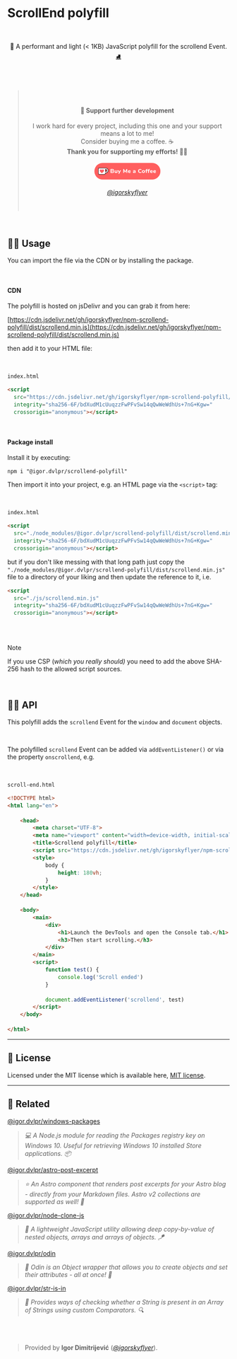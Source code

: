 # ScrollEnd polyfill

<br>

<p align="center">
	🛴 A performant and light (&lt; 1KB) JavaScript polyfill for the scrollend Event. ⛸️
</p>

<br>
<br>

<div align="center">
	<blockquote>
		<br>
		<h4>💖 Support further development</h4>
		<span>I work hard for every project, including this one and your support means a lot to me!
		<br>
		Consider buying me a coffee. ☕
		<br>
		<strong>Thank you for supporting my efforts! 🙏😊</strong></span>
		<br>
		<br>
		<a href="https://ko-fi.com/igorskyflyer" target="_blank"><img src="https://raw.githubusercontent.com/igorskyflyer/igorskyflyer/main/assets/ko-fi.png" alt="Donate to igorskyflyer" width="150"></a>
		<br>
		<br>
		<a href="https://github.com/igorskyflyer"><em>@igorskyflyer</em></a>
		<br>
		<br>
		<br>
	</blockquote>
</div>

<br>

## 🕵🏼 Usage

You can import the file via the CDN or by installing the package.

<br>

#### CDN

The polyfill is hosted on jsDelivr and you can grab it from here:

[https://cdn.jsdelivr.net/gh/igorskyflyer/npm-scrollend-polyfill/dist/scrollend.min.js](https://cdn.jsdelivr.net/gh/igorskyflyer/npm-scrollend-polyfill/dist/scrollend.min.js)


then add it to your HTML file:

<br>

`index.html`
```html
<script
  src="https://cdn.jsdelivr.net/gh/igorskyflyer/npm-scrollend-polyfill/dist/scrollend.min.js"
  integrity="sha256-6F/bdXudM1cUuqzzFwPFvSw14qQwWeWdhUs+7nG+Kgw="
  crossorigin="anonymous"></script>
```

<br>

#### Package install

Install it by executing:

```shell
npm i "@igor.dvlpr/scrollend-polyfill"
```

Then import it into your project, e.g. an HTML page via the `<script>` tag:

<br>

`index.html`
```html
<script
  src="./node_modules/@igor.dvlpr/scrollend-polyfill/dist/scrollend.min.js"
  integrity="sha256-6F/bdXudM1cUuqzzFwPFvSw14qQwWeWdhUs+7nG+Kgw="
  crossorigin="anonymous"></script>
```

but if you don't like messing with that long path just copy the `"./node_modules/@igor.dvlpr/scrollend-polyfill/dist/scrollend.min.js"` file to a directory of your liking and then update the reference to it, i.e.

```html
<script
  src="./js/scrollend.min.js"
  integrity="sha256-6F/bdXudM1cUuqzzFwPFvSw14qQwWeWdhUs+7nG+Kgw="
  crossorigin="anonymous"></script>
```

<br>
<br>

> [!NOTE]
> If you use CSP (*which you really should)* you need to add the above SHA-256 hash to the allowed script sources.
>

<br>

## 🤹🏼 API

This polyfill adds the `scrollend` Event for the `window` and `document` objects.

<br>

The polyfilled `scrollend` Event can be added via `addEventListener()` or via the property `onscrollend`, e.g.

<br>

`scroll-end.html`
```html
<!DOCTYPE html>
<html lang="en">

	<head>
		<meta charset="UTF-8">
		<meta name="viewport" content="width=device-width, initial-scale=1.0">
		<title>Scrollend polyfill</title>
		<script src="https://cdn.jsdelivr.net/gh/igorskyflyer/npm-scrollend-polyfill/dist/scrollend.min.js"></script>
		<style>
			body {
				height: 180vh;
			}
		</style>
	</head>

	<body>
		<main>
			<div>
				<h1>Launch the DevTools and open the Console tab.</h1>
				<h3>Then start scrolling.</h3>
			</div>
		</main>
		<script>
			function test() {
				console.log('Scroll ended')
			}

			document.addEventListener('scrollend', test)
		</script>
	</body>

</html>

```

---

## 🪪 License

Licensed under the MIT license which is available here, [MIT license](https://github.com/igorskyflyer/npm-scrollend-polyfill/blob/main/LICENSE).

---

## 🧬 Related

[@igor.dvlpr/windows-packages](https://www.npmjs.com/package/@igor.dvlpr/windows-packages)

> _💻 A Node.js module for reading the Packages registry key on Windows 10. Useful for retrieving Windows 10 installed Store applications. 📦_

[@igor.dvlpr/astro-post-excerpt](https://www.npmjs.com/package/@igor.dvlpr/astro-post-excerpt)

> _⭐ An Astro component that renders post excerpts for your Astro blog - directly from your Markdown files. Astro v2 collections are supported as well! 💎_

[@igor.dvlpr/node-clone-js](https://www.npmjs.com/package/@igor.dvlpr/node-clone-js)

> _🧬 A lightweight JavaScript utility allowing deep copy-by-value of nested objects, arrays and arrays of objects. 🪁_

[@igor.dvlpr/odin](https://www.npmjs.com/package/@igor.dvlpr/odin)

> _🔱 Odin is an Object wrapper that allows you to create objects and set their attributes - all at once! 🔺_

[@igor.dvlpr/str-is-in](https://www.npmjs.com/package/@igor.dvlpr/str-is-in)

> _🧵 Provides ways of checking whether a String is present in an Array of Strings using custom Comparators. 🔍_

<br>
<br>

>
> Provided by **Igor Dimitrijević** ([*@igorskyflyer*](https://github.com/igorskyflyer/)).
>
